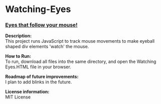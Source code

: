 # Watching-Eyes
### [Eyes that follow your mouse!](https://github.com/MorganMaltba/Watching-Eyes)

**Description:** <br>
This project runs JavaScript to track mouse movements to make eyeball shaped div elements 'watch' the mouse.

**How to Run:** <br>
To run, download all files into the same directory, and open the Watching Eyes.HTML file in your browser.

**Roadmap of future improvements:** <br>
I plan to add blinks in the future.

**License information:** <br>
MIT License
